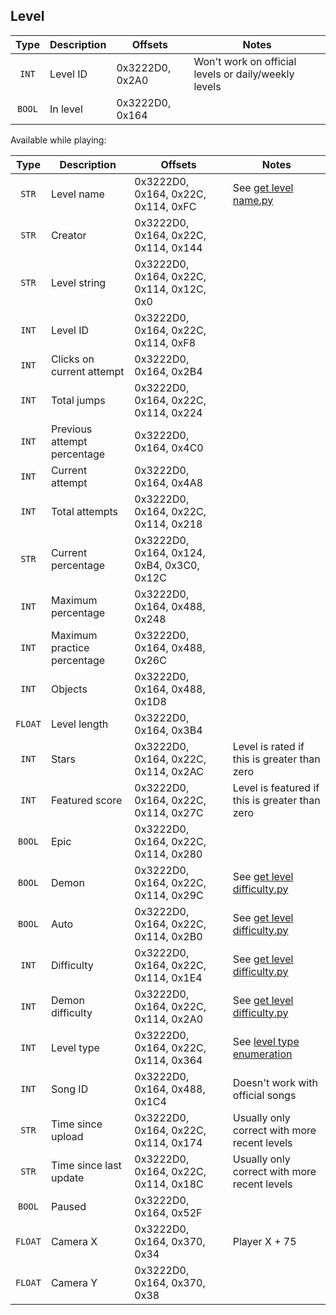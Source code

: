 ## Level

| Type | Description | Offsets | Notes |
| :--: | ----------- | ------- | ----- |
| `INT` | Level ID | 0x3222D0, 0x2A0 | Won't work on official levels or daily/weekly levels |
| `BOOL` | In level | 0x3222D0, 0x164 |

Available while playing:

| Type | Description | Offsets | Notes |
| :--: | ----------- | ------- | ----- |
| `STR` | Level name | 0x3222D0, 0x164, 0x22C, 0x114, 0xFC | See [get level name.py](scripts/get%20level%20name.py) |
| `STR` | Creator | 0x3222D0, 0x164, 0x22C, 0x114, 0x144 |
| `STR` | Level string | 0x3222D0, 0x164, 0x22C, 0x114, 0x12C, 0x0 |
| `INT` | Level ID | 0x3222D0, 0x164, 0x22C, 0x114, 0xF8 |
| `INT` | Clicks on current attempt | 0x3222D0, 0x164, 0x2B4 |
| `INT` | Total jumps | 0x3222D0, 0x164, 0x22C, 0x114, 0x224 |
| `INT` | Previous attempt percentage | 0x3222D0, 0x164, 0x4C0 |
| `INT` | Current attempt | 0x3222D0, 0x164, 0x4A8 |
| `INT` | Total attempts | 0x3222D0, 0x164, 0x22C, 0x114, 0x218 |
| `STR` | Current percentage | 0x3222D0, 0x164, 0x124, 0xB4, 0x3C0, 0x12C |
| `INT` | Maximum percentage | 0x3222D0, 0x164, 0x488, 0x248 |
| `INT` | Maximum practice percentage | 0x3222D0, 0x164, 0x488, 0x26C |
| `INT` | Objects | 0x3222D0, 0x164, 0x488, 0x1D8 |
| `FLOAT` | Level length | 0x3222D0, 0x164, 0x3B4 |
| `INT` | Stars | 0x3222D0, 0x164, 0x22C, 0x114, 0x2AC | Level is rated if this is greater than zero |
| `INT` | Featured score | 0x3222D0, 0x164, 0x22C, 0x114, 0x27C | Level is featured if this is greater than zero |
| `BOOL` | Epic | 0x3222D0, 0x164, 0x22C, 0x114, 0x280 |
| `BOOL` | Demon | 0x3222D0, 0x164, 0x22C, 0x114, 0x29C | See [get level difficulty.py](scripts/get%20level%20difficulty.py) |
| `BOOL` | Auto | 0x3222D0, 0x164, 0x22C, 0x114, 0x2B0 | See [get level difficulty.py](scripts/get%20level%20difficulty.py) |
| `INT` | Difficulty | 0x3222D0, 0x164, 0x22C, 0x114, 0x1E4 | See [get level difficulty.py](scripts/get%20level%20difficulty.py) |
| `INT` | Demon difficulty | 0x3222D0, 0x164, 0x22C, 0x114, 0x2A0 | See [get level difficulty.py](scripts/get%20level%20difficulty.py) |
| `INT` | Level type | 0x3222D0, 0x164, 0x22C, 0x114, 0x364 | See [level type enumeration](/enumerations/level%20type.md) |
| `INT` | Song ID | 0x3222D0, 0x164, 0x488, 0x1C4 | Doesn't work with official songs |
| `STR` | Time since upload | 0x3222D0, 0x164, 0x22C, 0x114, 0x174 | Usually only correct with more recent levels |
| `STR` | Time since last update | 0x3222D0, 0x164, 0x22C, 0x114, 0x18C | Usually only correct with more recent levels |
| `BOOL` | Paused | 0x3222D0, 0x164, 0x52F |
| `FLOAT` | Camera X | 0x3222D0, 0x164, 0x370, 0x34 | Player X + 75 |
| `FLOAT` | Camera Y | 0x3222D0, 0x164, 0x370, 0x38 |